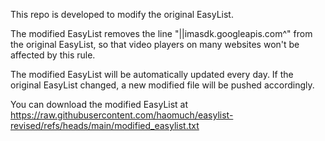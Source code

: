 This repo is developed to modify the original EasyList.

The modified EasyList removes the line "||imasdk.googleapis.com^" from the original EasyList, so that video players on many websites won't be affected by this rule.

The modified EasyList will be automatically updated every day. If the original EasyList changed, a new modified file will be pushed accordingly. 

You can download the modified EasyList at https://raw.githubusercontent.com/haomuch/easylist-revised/refs/heads/main/modified_easylist.txt
